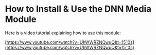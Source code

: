 # How to Install & Use the DNN Media Module

Here is a video tutorial explaining how to use this module:

[https://www.youtube.com/watch?v=UhWWRZNQwuQ&t=1510s](https://www.youtube.com/watch?v=UhWWRZNQwuQ&t=1510s)